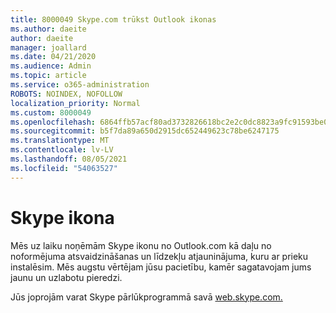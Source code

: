 ```yaml
---
title: 8000049 Skype.com trūkst Outlook ikonas
ms.author: daeite
author: daeite
manager: joallard
ms.date: 04/21/2020
ms.audience: Admin
ms.topic: article
ms.service: o365-administration
ROBOTS: NOINDEX, NOFOLLOW
localization_priority: Normal
ms.custom: 8000049
ms.openlocfilehash: 6864ffb57acf80ad3732826618bc2e2c0dc8823a9fc91593be0a3697cd110ca0
ms.sourcegitcommit: b5f7da89a650d2915dc652449623c78be6247175
ms.translationtype: MT
ms.contentlocale: lv-LV
ms.lasthandoff: 08/05/2021
ms.locfileid: "54063527"
---
```

# <a name="skype-icon-missing"></a>Skype ikona

Mēs uz laiku noņēmām Skype ikonu no Outlook.com kā daļu no noformējuma atsvaidzināšanas un līdzekļu atjauninājuma, kuru ar prieku instalēsim. Mēs augstu vērtējam jūsu pacietību, kamēr sagatavojam jums jaunu un uzlabotu pieredzi.

Jūs joprojām varat Skype pārlūkprogrammā savā [web.skype.com.](https://web.skype.com)